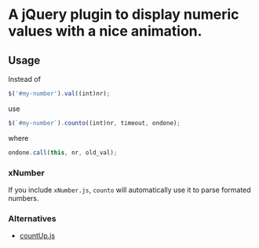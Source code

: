 # A jQuery plugin to display numeric values with a nice animation.

## Usage

Instead of 
```js
$('#my-number').val((int)nr);
```

use
```js
$(`#my-number`).counto((int)nr, timeout, ondone);
```

where 
```js
ondone.call(this, nr, old_val);
```

### xNumber

If you include `xNumber.js`, `counto` will automatically use it to parse formated numbers.


### Alternatives

- [countUp.js](https://inorganik.github.io/countUp.js/)

